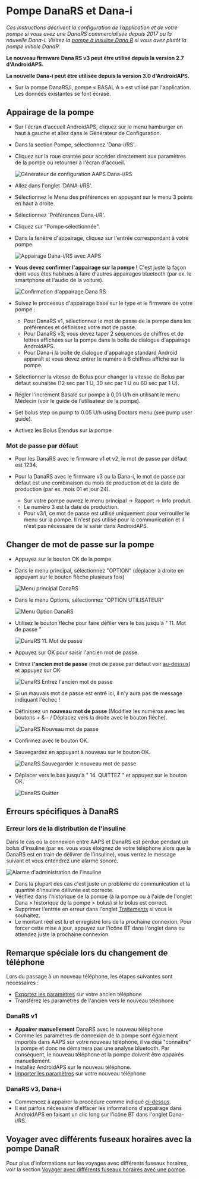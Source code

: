 # Pompe DanaRS et Dana-i

*Ces instructions décrivent la configuration de l’application et de votre pompe si vous avez une DanaRS commercialisée depuis 2017 ou la nouvelle Dana-i. Visitez la [pompe à insuline Dana R](./DanaR-Insulin-Pump) si vous avez plutôt la pompe initiale DanaR.*

**Le nouveau firmware Dana RS v3 peut être utilisé depuis la version 2.7 d'AndroidAPS.**

**La nouvelle Dana-i peut être utilisée depuis la version 3.0 d'AndroidAPS.**

* Sur la pompe DanaRS/i, pompe « BASAL A » est utilisé par l'application. Les données existantes se font écrasé.

## Appairage de la pompe

* Sur l'écran d'accueil AndroidAPS, cliquez sur le menu hamburger en haut à gauche et allez dans le Générateur de Configuration.
* Dans la section Pompe, sélectionnez 'Dana-i/RS'.
* Cliquez sur la roue crantée pour accéder directement aux paramètres de la pompe ou retourner à l'écran d'accueil.
    
    ![Générateur de configuration AAPS Dana-i/RS](../images/DanaRS_i_ConfigB.png)

* Allez dans l'onglet 'DANA-i/RS'.

* Sélectionnez le Menu des préférences en appuyant sur le menu 3 points en haut à droite. 
* Sélectionnez 'Préférences Dana-i/R'.
* Cliquez sur "Pompe sélectionnée".
* Dans la fenêtre d'appairage, cliquez sur l'entrée correspondant à votre pompe.
    
    ![Appairage Dana-i/RS avec AAPS](../images/DanaRS_i_Pairing.png)

* **Vous devez confirmer l'appairage sur la pompe !** C'est juste la façon dont vous êtes habitués à faire d'autres appairages bluetooth (par ex. le smartphone et l'audio de la voiture).
    
    ![Confirmation d'appairage Dana RS](../images/DanaRS_Pairing.png)

* Suivez le processus d'appairage basé sur le type et le firmware de votre pompe :
    
    * Pour DanaRS v1, sélectionnez le mot de passe de la pompe dans les préférences et définissez votre mot de passe.
    * Pour DanaRS v3, vous devez taper 2 séquences de chiffres et de lettres affichées sur la pompe dans la boîte de dialogue d'appairage AndroidAPS.
    * Pour Dana-i la boîte de dialogue d'appairage standard Android apparaît et vous devez entrer le numéro à 6 chiffres affiché sur la pompe.

* Sélectionner la vitesse de Bolus pour changer la vitesse de Bolus par défaut souhaitée (12 sec par 1 U, 30 sec par 1 U ou 60 sec par 1 U).

* Régler l'incrément Basale sur pompe à 0,01 U/h en utilisant le menu Médecin (voir le guide de l’utilisateur de la pompe).
* Set bolus step on pump to 0.05 U/h using Doctors menu (see pump user guide).
* Activez les Bolus Étendus sur la pompe

### Mot de passe par défaut

* Pour les DanaRS avec le firmware v1 et v2, le mot de passe par défaut est 1234.
* Pour la DanaRS avec le firmware v3 ou la Dana-i, le mot de passe par défaut est une combinaison du mois de production et de la date de production (par ex. mois 01 et jour 24).
    
    * Sur votre pompe ouvrez le menu principal -> Rapport -> Info produit. 
    * Le numéro 3 est la date de production. 
    * Pour v3/i, ce mot de passe est utilisé uniquement pour verrouiller le menu sur la pompe. Il n'est pas utilisé pour la communication et il n'est pas nécessaire de le saisir dans AndroidAPS.

## Changer de mot de passe sur la pompe

* Appuyez sur le bouton OK de la pompe
* Dans le menu principal, sélectionnez "OPTION" (déplacer à droite en appuyant sur le bouton flèche plusieurs fois)
    
    ![Menu principal DanaRS](../images/DanaRSPW_01_MainMenu.png)

* Dans le menu Options, sélectionnez "OPTION UTILISATEUR"
    
    ![Menu Option DanaRS](../images/DanaRSPW_02_OptionMenu.png)

* Utilisez le bouton flèche pour faire défiler vers le bas jusqu'à " 11. Mot de passe "
    
    ![DanaRS 11. Mot de passe](../images/DanaRSPW_03_11PW.png)

* Appuyez sur OK pour saisir l'ancien mot de passe.

* Entrez **l'ancien mot de passe** (mot de passe par défaut voir [au-dessus](#mot-de-passe-par-defaut)) et appuyez sur OK
    
    ![DanaRS Entrez l'ancien mot de passe](../images/DanaRSPW_04_11PWenter.png)

* Si un mauvais mot de passe est entré ici, il n'y aura pas de message indiquant l'échec !

* Définissez un **nouveau mot de passe** (Modifiez les numéros avec les boutons + & - / Déplacez vers la droite avec le bouton flèche).
    
    ![DanaRS Nouveau mot de passe](../images/DanaRSPW_05_PWnew.png)

* Confirmez avec le bouton OK.

* Sauvegardez en appuyant à nouveau sur le bouton OK.
    
    ![DanaRS Sauvegarder le nouveau mot de passe](../images/DanaRSPW_06_PWnewSave.png)

* Déplacer vers le bas jusqu'à " 14. QUITTEZ " et appuyez sur le bouton OK.
    
    ![DanaRS Quitter](../images/DanaRSPW_07_Exit.png)

## Erreurs spécifiques à DanaRS

### Erreur lors de la distribution de l'insuline

Dans le cas où la connexion entre AAPS et DanaRS est perdue pendant un bolus d'insuline (par ex. vous vous éloignez de votre téléphone alors que la DanaRS est en train de délivrer de l'insuline), vous verrez le message suivant et vous entendrez une alarme sonore.

![Alarme d'administration de l'insuline](../images/DanaRS_Error_bolus.png)

* Dans la plupart des cas c'est juste un problème de communication et la quantité d'insuline délivrée est correcte.
* Vérifiez dans l'historique de la pompe (à la pompe ou à l'aide de l'onglet Dana > historique de la pompe > bolus) si le bolus est correct.
* Supprimer l'entrée en erreur dans l'onglet [Traitements](../Getting-Started/Screenshots#correction-de-glucides) si vous le souhaitez.
* Le montant réel est lu et enregistré lors de la prochaine connexion. Pour forcer cette mise à jour, appuyez sur l'icône BT dans l'onglet dana ou attendez juste la prochaine connexion.

## Remarque spéciale lors du changement de téléphone

Lors du passage à un nouveau téléphone, les étapes suivantes sont nécessaires :

* [Exportez les paramètres](../Usage/ExportImportSettings#export-settings) sur votre ancien téléphone
* Transférez les paramètres de l'ancien vers le nouveau téléphone

### DanaRS v1

* **Appairer manuellement** DanaRS avec le nouveau téléphone
* Comme les paramètres de connexion de la pompe sont également importés dans AAPS sur votre nouveau téléphone, il va déjà "connaître" la pompe et donc ne démarrera pas une analyse bluetooth. Par conséquent, le nouveau téléphone et la pompe doivent être appairés manuellement.
* Installez AndroidAPS sur le nouveau téléphone.
* [Importer les paramètres](../Usage/ExportImportSettings#importer-les-parametres) sur votre nouveau téléphone

### DanaRS v3, Dana-i

* Commencez à appairer la procédure comme indiqué [ci-dessus](#appairage-de-la-pompe).
* Il est parfois nécessaire d'effacer les informations d'appairage dans AndroidAPS en faisant un clic long sur l'icône BT dans l'onglet Dana-i/RS.

## Voyager avec différents fuseaux horaires avec la pompe DanaR

Pour plus d'informations sur les voyages avec différents fuseaux horaires, voir la section [Voyager avec différents fuseaux horaires avec une pompe](../Usage/Timezone-traveling#danarv2-danars).